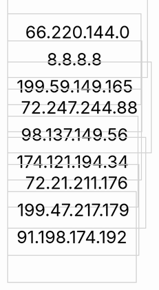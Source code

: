 <html lang="en-US">
<head>
<title>art8project</title>
</head>
<body>  
<a style = "border: 2px solid LightGray;color: black;font-size: 40px;text-decoration: inherit; padding: 80px 40px; background-image:url(http://www.coderglass.com/social/images/facebook-style-homepage.JPG);" href="https://www.facebook.com"> 66.220.144.0</a>

<a style = "border: 2px solid LightGray; color: black;font-size: 40px;text-decoration: inherit; padding: 80px 90px; background-image:url(http://blogoscoped.com/files/google-homepage-in-2011-signed-in.png)" href="https://www.google.com"> 8.8.8.8</a> 
  
<a style = "border: 2px solid LightGray; color: black;font-size: 40px;text-decoration: inherit; padding: 80px 20px;background-image:url(http://searchengineland.com/figz/wp-content/seloads/2011/04/new-twitter-home-page.jpg)" href="https://www.twitter.com"> 199.59.149.165</a>
<a style = "border: 2px solid LightGray;color: black;font-size: 40px;text-decoration: inherit; padding: 80px 30px" href="https://www.reddit.com"> 72.247.244.88</a>

<a style = "border: 2px solid LightGray; color: black;font-size: 40px;text-decoration: inherit; padding: 80px 30px" href="https://www.yahoo.com"> 98.137.149.56</a> 
  
<a style = "border: 2px solid LightGray; color: black;font-size: 40px;text-decoration: inherit; padding: 80px 20px" href="https://www.tumblr.com"> 174.121.194.34</a>
<a style = "border: 2px solid LightGray;color: black;font-size: 40px;text-decoration: inherit; padding: 80px 40px" href="https://www.amazon.com"> 72.21.211.176</a>

<a style = "border: 2px solid LightGray; color: black;font-size: 40px;text-decoration: inherit; padding: 80px 21px" href="https://www.dropbox.com"> 199.47.217.179</a> 
  
<a style = "border: 2px solid LightGray; color: black;font-size: 40px;text-decoration: inherit; padding: 80px 20px" href="https://www.wikipedia.org"> 91.198.174.192</a>

    
</body>
</html>



